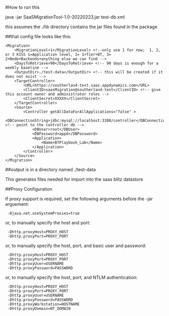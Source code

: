 #How to run this

java -jar SaaSMigrationTool-1.0-20220223.jar test-db.xml

this assumes the ./lib directory contains the jar files found in the package

##that config file looks like this:

    <Migration>
        <MigrationLevel>1</MigrationLevel> <!--only use 1 for now;  1, 2, or 3 KISS 1=Application level, 2= 1+Tier+BT, 3= 2+Node+Backends+anything else we can find -->
        <DaysToRetrieve>90</DaysToRetrieve> <!-- 90 days is enough for a weekly baseline -->
        <OutputDir>./test-data</OutputDir> <!-- this will be created if it does not exist -->
        <TargetController>
            <URL>https://southerland-test.saas.appdynamics.com</URL>
            <ClientID>saasMigration@southerland-test</ClientID> <!-- give this account owner and administrator roles -->
            <ClientSecret>XXXXX</ClientSecret>
        </TargetController>
        <Source>
            <Controller getAllDataForAllApplications="false" >
                <DBConnectionString>jdbc:mysql://localhost:3388/controller</DBConnectionString> <!-- point to the controller db -->
                <DBUser>root</DBUser>
                <DBPassword>appd</DBPassword>
                <Application>
                    <Name>BTPlaybook_Lab</Name>
                </Application>
            </Controller>
        </Source>
    </Migration>

##output is in a directory named ./test-data

This generates files needed for import into the saas blitz datastore

##Proxy Configuration

If proxy support is required, set the following arguments before the -jar arguement:

     -Djava.net.useSystemProxies=true

or, to manually specify the host and port:

     -Dhttp.proxyHost=PROXY_HOST
     -Dhttp.proxyPort=PROXY_PORT

or, to manually specify the host, port, and basic user and password:

     -Dhttp.proxyHost=PROXY_HOST
     -Dhttp.proxyPort=PROXY_PORT
     -Dhttp.proxyUser=USERNAME
     -Dhttp.proxyPassword=PASSWORD

or, to manually specify the host, port, and NTLM authentication:

     -Dhttp.proxyHost=PROXY_HOST
     -Dhttp.proxyPort=PROXY_PORT
     -Dhttp.proxyUser=USERNAME
     -Dhttp.proxyPassword=PASSWORD
     -Dhttp.proxyWorkstation=HOSTNAME
     -Dhttp.proxyDomain=NT_DOMAIN
